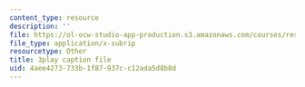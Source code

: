 ```yaml
---
content_type: resource
description: ''
file: https://ol-ocw-studio-app-production.s3.amazonaws.com/courses/res-5-0001-digital-lab-techniques-manual-spring-2007/4aee4273733b1f87937cc12ada5d8b8d_P-UBuAFxJiA.srt
file_type: application/x-subrip
resourcetype: Other
title: 3play caption file
uid: 4aee4273-733b-1f87-937c-c12ada5d8b8d
---
```

